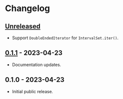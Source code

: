 # Changelog

## [Unreleased]

- Support `DoubleEndedIterator` for `IntervalSet.iter()`.

## [0.1.1] - 2023-04-23

- Documentation updates.

## 0.1.0 - 2023-04-23

- Initial public release.

[Unreleased]: https://github.com/Stranger6667/unicode-intervals/compare/rust-v0.1.1...HEAD
[0.1.1]: https://github.com/Stranger6667/unicode-intervals/compare/rust-v0.1.0...rust-v0.1.1
